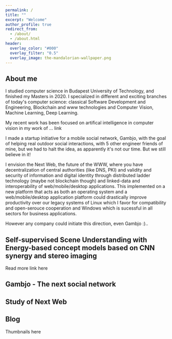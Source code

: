 ```yaml
---
permalink: /
title: ""
excerpt: "Welcome"
author_profile: true
redirect_from:
  - /about/
  - /about.html
header:
  overlay_color: "#000"
  overlay_filter: "0.5"
  overlay_image: the-mandalorian-wallpaper.png
---
```


About me
--------
I studied computer science in Budapest University of Technology, and finished my Masters in 2020. I specialized in different and exciting branches of today's computer science: classical Software Development and Engineering, Blockchain and www technologies and Computer Vision, Machine Learning, Deep Learning.

My recent work has been focused on artifical intelligence in computer vision in my work of ... link

I made a startup initiative for a mobile social network, Gambjo, with the goal of helping real outdoor social interactions, with 5 other engineer friends of mine, but we had to halt the idea, as apparently it's not our time. But we still believe in it!

I envision the Next Web, the future of the WWW, where you have decentralization of central authorities (like DNS, PKI) and validity and security of information and digital identity through distributed ladder technology (maybe not blockchain though) and linked-data and interoperability of web/mobile/desktop applications. This implemented on a new platform that acts as both an operating system and a web/mobile/desktop application platform could drastically improve productivity over our legacy systems of Linux which I favor for compatibility and open-serouce cooperation and Windows which is sucessful in all sectors for business applications.

However any company could initiate this direction, even Gambjo :)..

Self-supervised Scene Understanding with Energy-based concept models based on CNN synergy and stereo imaging
--------

Read more link here

Gambjo - The next social network
--------


Study of Next Web
--------

Blog
--------
Thumbnails here

